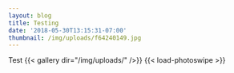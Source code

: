 ```yaml
---
layout: blog
title: Testing
date: '2018-05-30T13:15:31-07:00'
thumbnail: /img/uploads/f64240149.jpg
---
```

Test
{{< gallery dir="/img/uploads/" />}} {{< load-photoswipe >}}